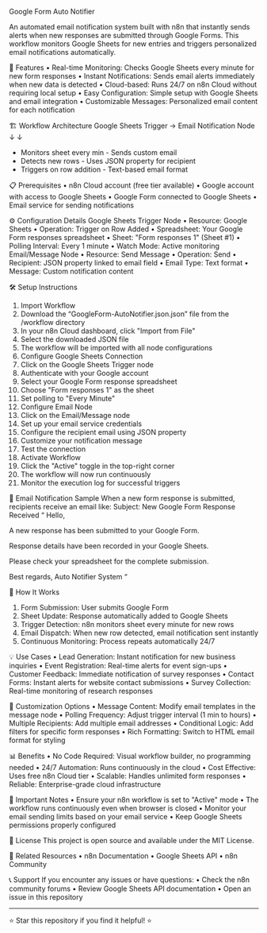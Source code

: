 Google Form Auto Notifier

An automated email notification system built with n8n that instantly sends alerts when new responses are submitted through Google Forms. This workflow monitors Google Sheets for new entries and triggers personalized email notifications automatically.

🚀 Features
•	Real-time Monitoring: Checks Google Sheets every minute for new form responses
•	Instant Notifications: Sends email alerts immediately when new data is detected
•	Cloud-based: Runs 24/7 on n8n Cloud without requiring local setup
•	Easy Configuration: Simple setup with Google Sheets and email integration
•	Customizable Messages: Personalized email content for each notification

🏗️ Workflow Architecture
Google Sheets Trigger         →          Email Notification Node
           ↓                                     ↓
- Monitors sheet every min              - Sends custom email
- Detects new rows                      - Uses JSON property for recipient
- Triggers on row addition              - Text-based email format

📋 Prerequisites
•	n8n Cloud account (free tier available)
•	Google account with access to Google Sheets
•	Google Form connected to Google Sheets
•	Email service for sending notifications

⚙️ Configuration Details
Google Sheets Trigger Node
•	Resource: Google Sheets
•	Operation: Trigger on Row Added
•	Spreadsheet: Your Google Form responses spreadsheet
•	Sheet: "Form responses 1" (Sheet #1)
•	Polling Interval: Every 1 minute
•	Watch Mode: Active monitoring
Email/Message Node
•	Resource: Send Message
•	Operation: Send
•	Recipient: JSON property linked to email field
•	Email Type: Text format
•	Message: Custom notification content

🛠️ Setup Instructions
1. Import Workflow
1.	Download the “GoogleForm-AutoNotifier.json.json” file from the /workflow directory
2.	In your n8n Cloud dashboard, click "Import from File"
3.	Select the downloaded JSON file
4.	The workflow will be imported with all node configurations
2. Configure Google Sheets Connection
1.	Click on the Google Sheets Trigger node
2.	Authenticate with your Google account
3.	Select your Google Form response spreadsheet
4.	Choose "Form responses 1" as the sheet
5.	Set polling to "Every Minute"
3. Configure Email Node
1.	Click on the Email/Message node
2.	Set up your email service credentials
3.	Configure the recipient email using JSON property
4.	Customize your notification message
5.	Test the connection
4. Activate Workflow
1.	Click the "Active" toggle in the top-right corner
2.	The workflow will now run continuously
3.	Monitor the execution log for successful triggers

📧 Email Notification Sample
When a new form response is submitted, recipients receive an email like:
Subject: New Google Form Response Received
“
Hello,

A new response has been submitted to your Google Form.

Response details have been recorded in your Google Sheets.

Please check your spreadsheet for the complete submission.

Best regards,
Auto Notifier System
“

🔄 How It Works
1.	Form Submission: User submits Google Form
2.	Sheet Update: Response automatically added to Google Sheets
3.	Trigger Detection: n8n monitors sheet every minute for new rows
4.	Email Dispatch: When new row detected, email notification sent instantly
5.	Continuous Monitoring: Process repeats automatically 24/7

💡 Use Cases
•	Lead Generation: Instant notification for new business inquiries
•	Event Registration: Real-time alerts for event sign-ups
•	Customer Feedback: Immediate notification of survey responses
•	Contact Forms: Instant alerts for website contact submissions
•	Survey Collection: Real-time monitoring of research responses

🔧 Customization Options
•	Message Content: Modify email templates in the message node
•	Polling Frequency: Adjust trigger interval (1 min to hours)
•	Multiple Recipients: Add multiple email addresses
•	Conditional Logic: Add filters for specific form responses
•	Rich Formatting: Switch to HTML email format for styling

📊 Benefits
•	No Code Required: Visual workflow builder, no programming needed
•	24/7 Automation: Runs continuously in the cloud
•	Cost Effective: Uses free n8n Cloud tier
•	Scalable: Handles unlimited form responses
•	Reliable: Enterprise-grade cloud infrastructure

🚨 Important Notes
•	Ensure your n8n workflow is set to "Active" mode
•	The workflow runs continuously even when browser is closed
•	Monitor your email sending limits based on your email service
•	Keep Google Sheets permissions properly configured

📝 License
This project is open source and available under the MIT License.

🔗 Related Resources
•	n8n Documentation
•	Google Sheets API
•	n8n Community

📞 Support
If you encounter any issues or have questions:
•	Check the n8n community forums
•	Review Google Sheets API documentation
•	Open an issue in this repository
________________________________________
⭐ Star this repository if you find it helpful! ⭐

